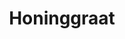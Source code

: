 ---
title: Honinggraat
description: Ons assortiment van honinggraat.
category: folie
details: ['Kleur: alle hoofdkleuren', 'Rolbreedte: 60cm', 'Rollengte: 300m', 'Verkoopeenheid: zowel op rol als vel']
image: honinggraat.jpg
---